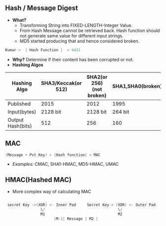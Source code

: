 ## Hash / Message Digest
- **What?** 
  - Transforming String into FIXED-LENGTH-Integer Value.
  - From Hash Message cannot be retrieved back. Hash function should not generate same value for different input strings. 
  - MD5 started producing that and hence considered broken.
```c
Kumar >  | Hash Function |  > 4421
```
- **Why?** Determine if their content has been corrupted or not. 
- **Hashing Algos**

|Hashing Algo|SHA3/Keccak(or 512)|SHA2(or 256)(not broken)|SHA1,SHA0(broken)|MD4,[MD5(broken)](Hashing_Algo)|
|---|---|---|---|---|
|Published|2015|2012|1995
|Input(bytes)|2128 bit|2128 bit|264 bit|infinite|
|Output Hash(bits)|512|256|160|128|

## MAC
```c
(Message + Pvt Key) > |Hash function| > MAC    
```
- *Examples:* CMAC, SHA1-HMAC, MD5-HMAC, UMAC

## HMAC(Hashed MAC)
- More complex way of calculating MAC
```c

 secret Key ->(XOR) <- Inner Pad     Secret Key-> (XOR) <- Outer Pad
                \/                                 \/
                M1                                 M2
                      |M-1| Message | M2 |
```

